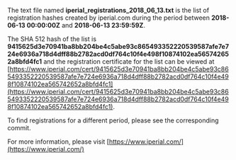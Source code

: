 The text file named **iperial_registrations_2018_06_13.txt** is the list of registration hashes created by iperial.com during the period between **2018-06-13 00:00:00Z** and **2018-06-13 23:59:59Z**.

The SHA 512 hash of the list is **9415625d3e70941ba8bb204be4c5abe93c865493352220539587afe7e724e6936a718d4dff88b2782acd0df764c10f4e498f10874102ea565742652a8bfd4fc1** and the registration certificate for the list can be viewed at [https://www.iperial.com/cert/9415625d3e70941ba8bb204be4c5abe93c865493352220539587afe7e724e6936a718d4dff88b2782acd0df764c10f4e498f10874102ea565742652a8bfd4fc1](https://www.iperial.com/cert/9415625d3e70941ba8bb204be4c5abe93c865493352220539587afe7e724e6936a718d4dff88b2782acd0df764c10f4e498f10874102ea565742652a8bfd4fc1).

To find registrations for a different period, please see the corresponding commit.

For more information, please visit [https://www.iperial.com/](https://www.iperial.com/)
